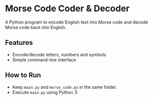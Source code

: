 # Morse Code Coder & Decoder

A Python program to encode English text into Morse code and decode Morse code back into English.

## Features
- Encode/decode letters, numbers and symbols
- Simple command-line interface

## How to Run
- Keep `main.py` and `morse_code.py` in the same folder.  
- Execute `main.py` using Python 3:
